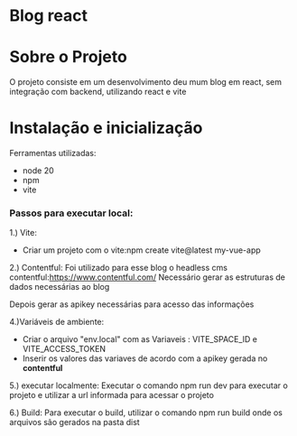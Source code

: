 # Blog react


# Sobre o Projeto

O projeto consiste em um desenvolvimento deu mum blog em react, sem integração com backend, utilizando react e vite

# Instalação e inicialização

Ferramentas utilizadas:

- node 20
- npm
- vite
 

### Passos para executar local:


1.) Vite:

- Criar um projeto com o vite:npm create vite@latest my-vue-app


2.) Contentful: 
Foi utilizado para esse blog o headless cms contentful:https://www.contentful.com/
Necessário gerar as estruturas de dados necessárias ao blog
<p>Depois gerar as apikey necessárias para acesso das informações

4.)Variáveis de ambiente:
- Criar o arquivo "env.local" com as Variaveis : VITE_SPACE_ID e VITE_ACCESS_TOKEN
- Inserir os valores das variaves de acordo com a apikey gerada no **contentful**

5.) executar localmente: Executar o comando npm run dev para executar o projeto e utilizar a url informada para acessar o projeto

6.) Build: Para executar o build, utilizar o comando npm run build onde os arquivos são gerados na pasta dist
